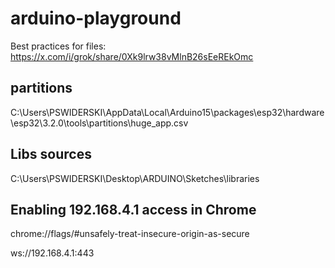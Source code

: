 # arduino-playground


Best practices for files:
https://x.com/i/grok/share/0Xk9lrw38vMlnB26sEeREkOmc


## partitions

C:\Users\PSWIDERSKI\AppData\Local\Arduino15\packages\esp32\hardware\esp32\3.2.0\tools\partitions\huge_app.csv

## Libs sources
C:\Users\PSWIDERSKI\Desktop\ARDUINO\Sketches\libraries


## Enabling 192.168.4.1 access in Chrome
chrome://flags/#unsafely-treat-insecure-origin-as-secure

ws://192.168.4.1:443
